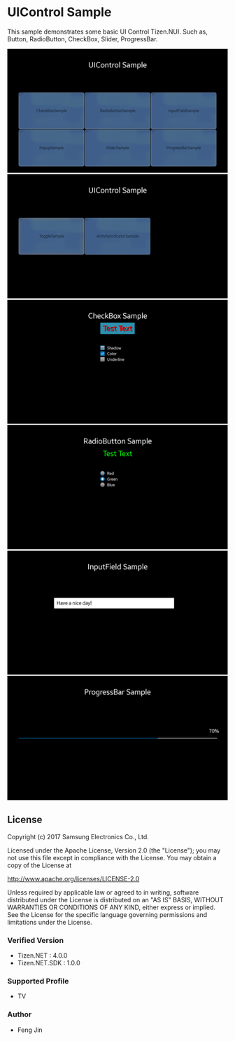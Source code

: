 # UIControl Sample
This sample demonstrates some basic UI Control Tizen.NUI. Such as, Button, RadioButton, CheckBox, Slider, ProgressBar.

![MainPage](./Screenshots/main.png)
![MainPage](./Screenshots/secondPage.png)
![MainPage](./Screenshots/checkBox.png)
![MainPage](./Screenshots/radioButton.png)
![MainPage](./Screenshots/inputField.png)
![MainPage](./Screenshots/progressBar.png)


## License
Copyright (c) 2017 Samsung Electronics Co., Ltd.

Licensed under the Apache License, Version 2.0 (the "License");
you may not use this file except in compliance with the License.
You may obtain a copy of the License at

http://www.apache.org/licenses/LICENSE-2.0

Unless required by applicable law or agreed to in writing, software
distributed under the License is distributed on an "AS IS" BASIS,
WITHOUT WARRANTIES OR CONDITIONS OF ANY KIND, either express or implied.
See the License for the specific language governing permissions and
limitations under the License.

### Verified Version
* Tizen.NET : 4.0.0
* Tizen.NET.SDK : 1.0.0


### Supported Profile
* TV

### Author
* Feng Jin
